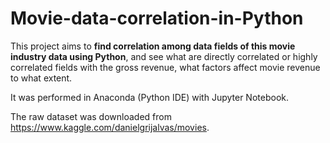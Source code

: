 # Movie-data-correlation-in-Python
This project aims to **find correlation among data fields of this movie industry data using Python**, and see what are directly correlated or highly correlated fields with the gross revenue, what factors affect movie revenue to what extent. 

It was performed in Anaconda (Python IDE) with Jupyter Notebook.

The raw dataset was downloaded from https://www.kaggle.com/danielgrijalvas/movies.

